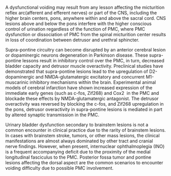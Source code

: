 A dysfunctional voiding may result from any lesson affecting the micturition reflex arc(afferent and efferent nerves) or part of the CNS, including the higher brain centers, pons, anywhere within and above the sacral cord. CNS lesions above and below the pons interfere with the higher conscious control of urination regardless of the function of PMC, where PMC dysfunction or dissociation of PMC from the spinal micturition center results in loss of coordination between detrusor and urethral sphincter.

Supra-pontine circuitry can become disrupted by an anterior cerebral lesion or dopaminergic neurons degeneration in Parkinson disease. These supra-pontine lessons result in inhibitory control over the PMC, in turn, decreased bladder capacity and detrusor muscle overactivity. Preclinical studies have demonstrated that supra-pontine lesions lead to the upregulation of D2-dopaminergic and NMDA-glutamatergic excitatory and concurrent M1-muscarinic inhibitory mechanisms within the brain. Experimental animal models of cerebral infarction have shown increased expression of the immediate early genes (such as c-fos, Zif268) and Cox2  in the PMC and blockade these effects by NMDA-glutamatergic antagonist. The detrusor overactivity was reversed by blocking the c-fos, and Zif268 upregulation in the pons, detrusor overactivity in supra-pontine lesions is mediated in part by altered synaptic transmission in the PMC.

Urinary bladder dysfunction secondary to brainstem lesions is not a common encounter in clinical practice due to the rarity of brainstem lesions. In cases with brainstem stroke, tumors, or other mass lesions, the clinical manifestations are almost always dominated by other tract and cranial nerve findings. However, when present, internuclear ophthalmoplegia (INO) is a frequent accompanying deficit due to the proximity of the medial longitudinal fasciculus to the PMC. Posterior fossa tumor and pontine lesions affecting the dorsal aspect are the common scenarios to encounter voiding difficulty due to possible PMC involvement.